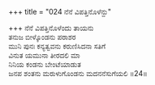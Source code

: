 +++
title = "024 ನೆನೆ ವಿಪತ್ತಿನೊಳೆನ್ದು"

+++
ನೆನೆ ವಿಪತ್ತಿನೊಳೆಂದು ತಾಯನು  
ತನುಜ ಬೀಳ್ಕೊಂಡನು ಪರಾಶರ  
ಮುನಿ ಪುನಃ ಕನ್ಯತ್ವವನು ಕರುಣಿಸಿದನಾ ಸತಿಗೆ  
ವಿನುತ ಯಮುನಾ ತೀರದಲಿ ಮಾ  
ನಿನಿಯ ಕಂಡನು ಬೇಂಟೆಯಾಡುತ  
ಜನಪ ಶಂತನು ಮರುಳುಗೊಂಡನು ಮದನನೆಸುಗೆಯಲಿ     ॥24॥